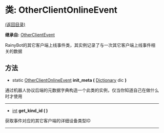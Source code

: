 # 类: OtherClientOnlineEvent

[(返回目录)](./)

**继承自:** [OtherClientEvent](OtherClientEvent.md)

RainyBot的其它客户端上线事件类，其实例记录了与一次其它客户端上线事件相关的数据

## 方法

* static [OtherClientOnlineEvent](OtherClientOnlineEvent.md) **init\_meta (** [Dictionary](https://docs.godotengine.org/en/latest/classes/class\_dictionary.html) dic **)**

通过机器人协议后端的元数据字典构造一个此类的实例，仅当你知道自己在做什么时才使用

***

* [int](https://docs.godotengine.org/en/latest/classes/class\_int.html) **get\_kind\_id ( )**

获取事件对应的其它客户端的详细设备类型ID

***
